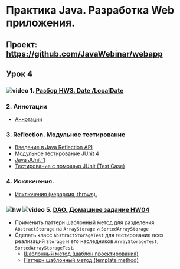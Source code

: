Практика Java. Разработка Web приложения.
===============================

## Проект: https://github.com/JavaWebinar/webapp

## Урок 4

### ![video](https://cloud.githubusercontent.com/assets/13649199/13672715/06dbc6ce-e6e7-11e5-81a9-04fbddb9e488.png) 1. <a href="https://drive.google.com/open?id=0B9Ye2auQ_NsFWjBuX0RCcDdtaGc">Разбор HW3. Date /LocalDate</a>

### 2. Аннотации
  - <a href="http://easy-code.ru/lesson/java-annotations">Аннотации</a>

### 3. Reflection. Модульное тестирование
  - <a href="http://www.quizful.net/post/java-reflection-api">Введение в Java Reflection API</a>
  - Модульное тестирование <a href="http://junit.org/">JUnit 4</a>
  - <a href="http://javaxblog.ru/article/java-junit-1/">Java JUnit-1</a>
  - <a href="http://www.javenue.info/post/19">Тестирование с помощью JUnit (Test Case)</a>

### 4. Исключения.
  - <a href="http://www.intuit.ru/studies/courses/16/16/lecture/27123?page=5">Исключения (иерархия, throws).</a>

### ![hw](https://cloud.githubusercontent.com/assets/13649199/13672719/09593080-e6e7-11e5-81d1-5cb629c438ca.png) ![video](https://cloud.githubusercontent.com/assets/13649199/13672715/06dbc6ce-e6e7-11e5-81a9-04fbddb9e488.png) 5. <a href="">DAO. Домашнее задание HW04</a>
  - Применить паттерн шаблонный метод для разделения  `AbstractStorage` на `ArrayStorage` и `SortedArrayStorage`
  - Сделать класс `AbstractStorageTest` для тестирование всех реализаций `Storage` и его наследников `ArrayStorageTest`, `SortedArrayStorageTest`.
      - <a href="https://ru.wikipedia.org/wiki/Шаблонный_метод_(шаблон_проектирования)">Шаблонный метод (шаблон проектирования)</a>
      - <a href="http://pro-prof.com/archives/1108">Паттерн шаблонный метод (template method)</a>
